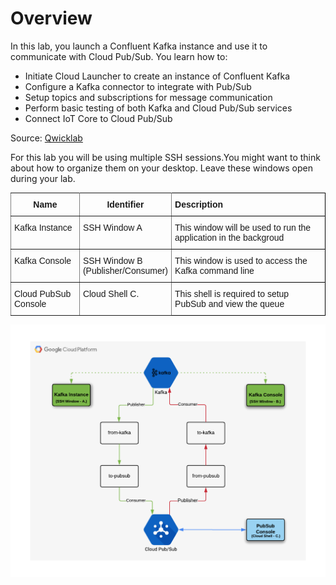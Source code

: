 # Overview
In this lab, you launch a Confluent Kafka instance and use it to communicate with Cloud Pub/Sub. You learn how to:

- Initiate Cloud Launcher to create an instance of Confluent Kafka
- Configure a Kafka connector to integrate with Pub/Sub
- Setup topics and subscriptions for message communication
- Perform basic testing of both Kafka and Cloud Pub/Sub services
- Connect IoT Core to Cloud Pub/Sub

Source: [Qwicklab](https://www.qwiklabs.com/focuses/2766?parent=catalog)

For this lab you will be using multiple SSH sessions.You might want to think about how to organize them on your desktop. Leave these windows open during your lab.

<style type="text/css">
.tg  {border-collapse:collapse;border-spacing:0;}
.tg td{font-family:Arial, sans-serif;font-size:14px;padding:10px 5px;border-style:solid;border-width:1px;overflow:hidden;word-break:normal;border-color:black;}
.tg th{font-family:Arial, sans-serif;font-size:14px;font-weight:normal;padding:10px 5px;border-style:solid;border-width:1px;overflow:hidden;word-break:normal;border-color:black;}
.tg .tg-1wig{font-weight:bold;text-align:left;vertical-align:top}
.tg .tg-7btt{font-weight:bold;border-color:inherit;text-align:center;vertical-align:top}
.tg .tg-0pky{border-color:inherit;text-align:left;vertical-align:top}
.tg .tg-0lax{text-align:left;vertical-align:top}
</style>
<table class="tg">
  <tr>
    <th class="tg-7btt">Name</th>
    <th class="tg-7btt">Identifier</th>
    <th class="tg-1wig">Description</th>
  </tr>
  <tr>
    <td class="tg-0pky">Kafka Instance</td>
    <td class="tg-0pky">SSH Window A</td>
    <td class="tg-0lax">This window will be used to run the application in the backgroud</td>
  </tr>
  <tr>
    <td class="tg-0pky">Kafka Console</td>
    <td class="tg-0pky">SSH Window B<br>(Publisher/Consumer)</td>
    <td class="tg-0lax">This window is used to access the Kafka command line</td>
  </tr>
  <tr>
    <td class="tg-0pky">Cloud PubSub Console</td>
    <td class="tg-0pky">Cloud Shell C.</td>
    <td class="tg-0lax">This shell is required to setup PubSub and view the queue</td>
  </tr>
</table>

![SSH sessions](./image/lab-1-1.png "SSH sessions")

